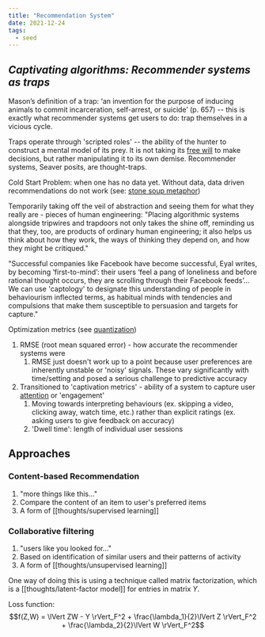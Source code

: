 ```yaml
---
title: "Recommendation System"
date: 2021-12-24
tags:
  - seed
---
```


## _Captivating algorithms: Recommender systems as traps_

Mason’s definition of a trap: ‘an invention for the purpose of
inducing animals to commit incarceration, self-arrest, or suicide’ (p. 657) -- this is exactly what recommender systems get users to do: trap themselves in a vicious cycle.

Traps operate through 'scripted roles' -- the ability of the hunter to construct a mental model of its prey. It is not taking its [free will](thoughts/freedom.md) to make decisions, but rather manipulating it to its own demise. Recommender systems, Seaver posits, are thought-traps.

Cold Start Problem: when one has no data yet. Without data, data driven recommendations do not work (see: [stone soup metaphor](thoughts/stone%20soup%20metaphor.md))

Temporarily taking off the veil of abstraction and seeing them for what they really are - pieces of human engineering: "Placing algorithmic systems alongside tripwires and trapdoors not only takes the shine off, reminding us that they, too, are products of ordinary human engineering; it also helps us think about how they work, the ways of thinking they depend on, and how they might be critiqued."

"Successful companies like Facebook have become successful, Eyal writes, by becoming ‘first-to-mind’: their users ‘feel a pang of loneliness and before rational thought occurs, they are scrolling through their Facebook feeds’... We can use 'captology' to designate this understanding of people in behaviourism inflected terms, as habitual minds with tendencies and compulsions that make them susceptible to persuasion and targets for capture."

Optimization metrics (see [quantization](thoughts/quantization.md))

1. RMSE (root mean squared error) - how accurate the recommender systems were
   1. RMSE just doesn't work up to a point because user preferences are inherently unstable or 'noisy' signals. These vary significantly with time/setting and posed a serious challenge to predictive accuracy
2. Transitioned to 'captivation metrics' - ability of a system to capture user [attention](thoughts/attention%20economy.md) or 'engagement'
   1. Moving towards interpreting behaviours (ex. skipping a video, clicking away, watch time, etc.) rather than explicit ratings (ex. asking users to give feedback on accuracy)
   2. 'Dwell time': length of individual user sessions

## Approaches

### Content-based Recommendation

1. "more things like this..."
2. Compare the content of an item to user's preferred items
3. A form of [[thoughts/supervised learning]]

### Collaborative filtering

1. "users like you looked for..."
2. Based on identification of similar users and their patterns of activity
3. A form of [[thoughts/unsupervised learning]]

One way of doing this is using a technique called matrix factorization, which is a [[thoughts/latent-factor model]] for entries in matrix $Y$.

Loss function:
$$f(Z,W) = \lVert ZW - Y \rVert_F^2 + \frac{\lambda_1}{2}\lVert Z \rVert_F^2 + \frac{\lambda_2}{2}\lVert W \rVert_F^2$$
